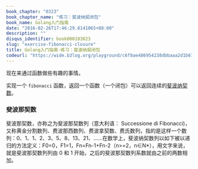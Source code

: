 ```yaml
---
book_chapter: "0323"
book_chapter_name: "练习：斐波纳契闭包"
book_name: Golang入门指南
date: "2016-02-26T17:46:29.8141065+08:00"
description: ""
disqus_identifier: book000103023
slug: "exercise-fibonacci-closure"
title: Golang入门指南-练习：斐波纳契闭包
codeurl: "https://wide.b3log.org/playground/c6f8ae486954238dbbaaa2d1b67bb6b5.go"
---
```

现在来通过函数做些有趣的事情。

实现一个 `fibonacci` 函数，返回一个函数（一个闭包）可以返回连续的[斐波纳契数](http://baike.baidu.com/link?url=PZ5EENdhu5AkY9FBG7U3JdR-b8gxFLRpgDT14lpkXfb2DxYUv9thixmvg6TxJrRXlhT30vp8Uo9gXG84ji3Jpq)。

### 斐波那契数
斐波那契数，亦称之为斐波那契数列（意大利语： Successione di Fibonacci)，又称黄金分割数列、费波那西数列、费波拿契数、费氏数列，指的是这样一个数列：0、1、1、2、3、5、8、13、21、……在数学上，斐波纳契数列以如下被以递归的方法定义：F0=0，F1=1，Fn=Fn-1+Fn-2（n>=2，n∈N*），用文字来说，就是斐波那契数列列由 0 和 1 开始，之后的斐波那契数列系数就由之前的两数相加。

<!-- ```go
package main

import "fmt"

// fibonacci 函数会返回一个返回 int 的函数。
func fibonacci() func() int {
}

func main() {
	f := fibonacci()
	for i := 0; i < 10; i++ {
		fmt.Println(f())
	}
}

``` -->

